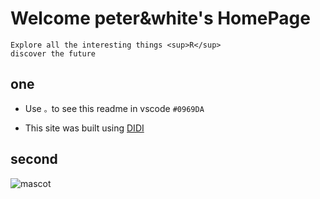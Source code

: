 # Welcome peter&white's HomePage
```
Explore all the interesting things <sup>R</sup>
discover the future

```
## one
- Use `。`to see this readme in vscode `#0969DA`

- This site was built using [DIDI](https://github.com/whiteless9)
## second
![mascot](https://pic.sogou.com/pic/download.jsp?v=5&keyword=%E5%A5%A5%E7%89%B9%E4%B9%8B%E7%8E%8B%E5%9B%BE%E7%89%87%E5%A4%A7%E5%85%A8&initQuery=%E5%A5%A5%E7%89%B9%E4%B9%8B%E7%8E%8B%E5%9B%BE%E7%89%87%E5%A4%A7%E5%85%A8&category_kind=searchList_bigMode&mode=1&mood=0&tagQSign=&start=0&xml_len=48&channel=&dataSource=searchhub&groupIndex=4&g_index=1&id=a6f1c6d011ec3eb8-e39f04a81d9a2c55-7ba90b2974df2b7ffb930c5c6d09723f&ssf=&group_docid=#!id=a6f1c6d011ec3eb8-e39f04a81d9a2c55-7ba90b2974df2b7ffb930c5c6d09723f&index=5)

